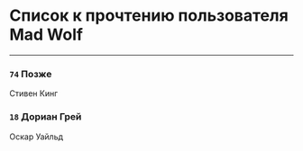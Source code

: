 # Список к прочтению пользователя Mad Wolf
---

### `74` Позже
Стивен Кинг

### `18` Дориан Грей
Оскар Уайльд

